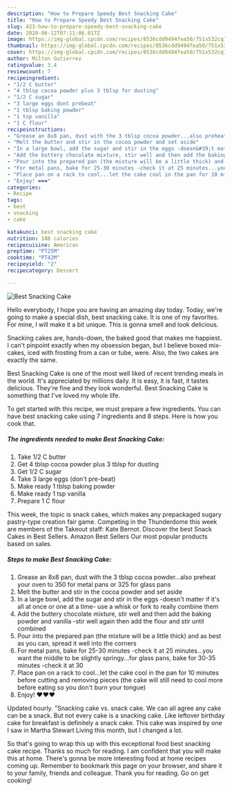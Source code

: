 ```yaml
---
description: "How to Prepare Speedy Best Snacking Cake"
title: "How to Prepare Speedy Best Snacking Cake"
slug: 423-how-to-prepare-speedy-best-snacking-cake
date: 2020-06-12T07:11:06.017Z
image: https://img-global.cpcdn.com/recipes/8536cdd9494fea50/751x532cq70/best-snacking-cake-recipe-main-photo.jpg
thumbnail: https://img-global.cpcdn.com/recipes/8536cdd9494fea50/751x532cq70/best-snacking-cake-recipe-main-photo.jpg
cover: https://img-global.cpcdn.com/recipes/8536cdd9494fea50/751x532cq70/best-snacking-cake-recipe-main-photo.jpg
author: Milton Gutierrez
ratingvalue: 3.4
reviewcount: 7
recipeingredient:
- "1/2 C butter"
- "4 tblsp cocoa powder plus 3 tblsp for dusting"
- "1/2 C sugar"
- "3 large eggs dont prebeat"
- "1 tblsp baking powder"
- "1 tsp vanilla"
- "1 C flour"
recipeinstructions:
- "Grease an 8x8 pan, dust with the 3 tblsp cocoa powder...also preheat your oven to 350 for metal pans or 325 for glass pans"
- "Melt the butter and stir in the cocoa powder and set aside"
- "In a large bowl, add the sugar and stir in the eggs -doesn&#39;t matter if it&#39;s all at once or one at a time- use a whisk or fork to really combine them"
- "Add the buttery chocolate mixture, stir well and then add the baking powder and vanilla -stir well again then add the flour and stir until combined"
- "Pour into the prepared pan (the mixture will be a little thick) and as best as you can, spread it well into the corners"
- "For metal pans, bake for 25-30 minutes -check it at 25 minutes...you want the middle to be slightly springy...for glass pans, bake for 30-35 minutes -check it at 30"
- "Place pan on a rack to cool...let the cake cool in the pan for 10 minutes before cutting and removing pieces (the cake will still need to cool more before eating so you don&#39;t burn your tongue)"
- "Enjoy! ❤️❤️❤️"
categories:
- Recipe
tags:
- best
- snacking
- cake

katakunci: best snacking cake 
nutrition: 188 calories
recipecuisine: American
preptime: "PT25M"
cooktime: "PT42M"
recipeyield: "2"
recipecategory: Dessert

---
```



![Best Snacking Cake](https://img-global.cpcdn.com/recipes/8536cdd9494fea50/751x532cq70/best-snacking-cake-recipe-main-photo.jpg)

Hello everybody, I hope you are having an amazing day today. Today, we're going to make a special dish, best snacking cake. It is one of my favorites. For mine, I will make it a bit unique. This is gonna smell and look delicious.

Snacking cakes are, hands-down, the baked good that makes me happiest. I can&#39;t pinpoint exactly when my obsession began, but I believe boxed mix-cakes, iced with frosting from a can or tube, were. Also, the two cakes are exactly the same.

Best Snacking Cake is one of the most well liked of recent trending meals in the world. It's appreciated by millions daily. It is easy, it is fast, it tastes delicious. They're fine and they look wonderful. Best Snacking Cake is something that I've loved my whole life.


To get started with this recipe, we must prepare a few ingredients. You can have best snacking cake using 7 ingredients and 8 steps. Here is how you cook that.

<!--inarticleads1-->

##### The ingredients needed to make Best Snacking Cake:

1. Take 1/2 C butter
1. Get 4 tblsp cocoa powder plus 3 tblsp for dusting
1. Get 1/2 C sugar
1. Take 3 large eggs (don&#39;t pre-beat)
1. Make ready 1 tblsp baking powder
1. Make ready 1 tsp vanilla
1. Prepare 1 C flour


This week, the topic is snack cakes, which makes any prepackaged sugary pastry-type creation fair game. Competing in the Thunderdome this week are members of the Takeout staff: Kate Bernot. Discover the best Snack Cakes in Best Sellers. Amazon Best Sellers Our most popular products based on sales. 

<!--inarticleads2-->

##### Steps to make Best Snacking Cake:

1. Grease an 8x8 pan, dust with the 3 tblsp cocoa powder...also preheat your oven to 350 for metal pans or 325 for glass pans
1. Melt the butter and stir in the cocoa powder and set aside
1. In a large bowl, add the sugar and stir in the eggs -doesn&#39;t matter if it&#39;s all at once or one at a time- use a whisk or fork to really combine them
1. Add the buttery chocolate mixture, stir well and then add the baking powder and vanilla -stir well again then add the flour and stir until combined
1. Pour into the prepared pan (the mixture will be a little thick) and as best as you can, spread it well into the corners
1. For metal pans, bake for 25-30 minutes -check it at 25 minutes...you want the middle to be slightly springy...for glass pans, bake for 30-35 minutes -check it at 30
1. Place pan on a rack to cool...let the cake cool in the pan for 10 minutes before cutting and removing pieces (the cake will still need to cool more before eating so you don&#39;t burn your tongue)
1. Enjoy! ❤️❤️❤️


Updated hourly. &#34;Snacking cake vs. snack cake. We can all agree any cake can be a snack. But not every cake is a snacking cake. Like leftover birthday cake for breakfast is definitely a snack cake. This cake was inspired by one I saw in Martha Stewart Living this month, but I changed a lot. 

So that's going to wrap this up with this exceptional food best snacking cake recipe. Thanks so much for reading. I am confident that you will make this at home. There's gonna be more interesting food at home recipes coming up. Remember to bookmark this page on your browser, and share it to your family, friends and colleague. Thank you for reading. Go on get cooking!
